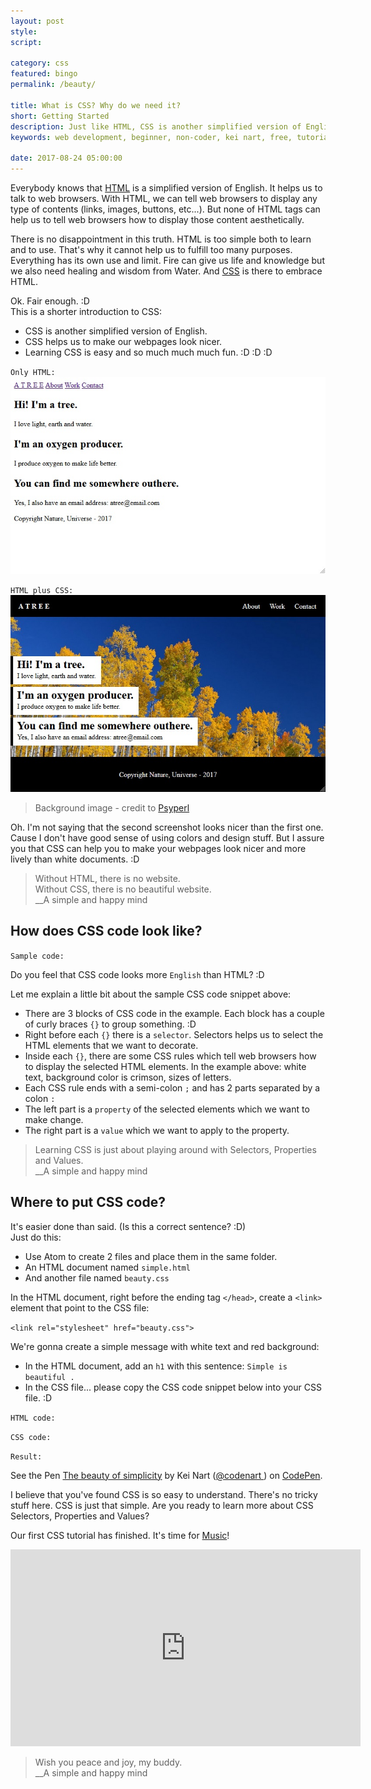 ```yaml
---
layout: post
style:
script:

category: css
featured: bingo
permalink: /beauty/

title: What is CSS? Why do we need it?
short: Getting Started
description: Just like HTML, CSS is another simplified version of English. <br>CSS help us to make our websites look nicer. <br>Learning CSS is so much fun. :D
keywords: web development, beginner, non-coder, kei nart, free, tutorial, coding, programming, code nart, html, css, intro

date: 2017-08-24 05:00:00
---
```


Everybody knows that
[HTML](https://codenart.github.io/begin/#how-to-add-images-buttons-etc "ext") is
a simplified version of English. It helps us to talk to web browsers. With HTML,
we can tell web browsers to display any type of contents (links, images, buttons,
etc...). But none of HTML tags can help us to tell web browsers how to display
those content aesthetically.

There is no disappointment in this truth. HTML is too simple both to learn and
to use. That's why it cannot help us to fulfill too many purposes. Everything has
its own use and limit. Fire can give us life and knowledge but we also need
healing and wisdom from Water. And
[CSS](https://developer.mozilla.org/en-US/docs/Web/CSS "ext") is there to
embrace HTML. <i class="fa fa-heart"></i>

Ok. Fair enough. :D  
This is a shorter introduction to CSS:

- CSS is another simplified version of English.
- CSS helps us to make our webpages look nicer.
- Learning CSS is easy and so much much much fun. :D :D :D

`Only HTML:`
![a webpage's look without css](/images/css/1/alife.jpg)

`HTML plus CSS:`
![a webpage's look with css help](/images/html/4/atree.jpg)
> Background image - credit to [Psyperl](https://www.freecodecamp.org/psyperl "ext")

Oh. I'm not saying that the second screenshot looks nicer than the first one. Cause
I don't have good sense of using colors and design stuff. But I assure you that
CSS can help you to make your webpages look nicer and more lively than white
documents. :D

> Without HTML, there is no website.  
> Without CSS, there is no beautiful website.  
> \_\_A simple and happy mind

## How does CSS code look like?

`Sample code:`
<script src="https://gist.github.com/codenart/4b52fbda1a1252823a9dc32cacfef883.js">
</script>

Do you feel that CSS code looks more `English` than HTML? :D

Let me explain a little bit about the sample CSS code snippet above:

- There are 3 blocks of CSS code in the example. Each block has a couple of curly
braces `{}` to group something. :D
- Right before each `{}` there is a `selector`. Selectors helps us to select the
HTML elements that we want to decorate.
- Inside each `{}`, there are some CSS rules which tell web browsers how to
display the selected HTML elements. In the example above: white text, background
color is crimson, sizes of letters.
- Each CSS rule ends with a semi-colon `;` and has 2 parts separated by a colon `:`
- The left part is a `property` of the selected elements which we want to make change.
- The right part is a `value` which we want to apply to the property.

> Learning CSS is just about playing around with Selectors, Properties and Values.  
> \_\_A simple and happy mind

## Where to put CSS code?

It's easier done than said. (Is this a correct sentence? :D)  
Just do this:

- Use Atom to create 2 files and place them in the same folder.
- An HTML document named `simple.html`
- And another file named `beauty.css`

In the HTML document, right before the ending tag `</head>`, create a `<link>`
element that point to the CSS file:

`<link rel="stylesheet" href="beauty.css">`

We're gonna create a simple message with white text and red background:
- In the HTML document, add an `h1` with this sentence: `Simple is beautiful .`
- In the CSS file... please copy the CSS code snippet below into your CSS file. :D

`HTML code:`
<script src="https://gist.github.com/codenart/25caa2f56814e72e174bf76f263ba8b0.js">
</script>

`CSS code:`
<script src="https://gist.github.com/codenart/0b5e434dc57ca6e4354bc940dad041b8.js">
</script>

`Result:`

<p data-height="500" data-theme-id="light" data-slug-hash="YrzaGG" data-default-tab="result"
   data-user="codenart" data-embed-version="2" data-pen-title="The beauty of simplicity"
   class="codepen">
   See the Pen <a href="https://codepen.io/codenart/pen/YrzaGG/">The beauty of
   simplicity</a> by Kei Nart (<a href="https://codepen.io/codenart">@codenart
   </a>) on <a href="https://codepen.io">CodePen</a>.
</p>
<script async src="https://production-assets.codepen.io/assets/embed/ei.js"></script>

I believe that you've found CSS is so easy to understand. There's no tricky stuff
here. CSS is just that simple. Are you ready to learn more about CSS Selectors,
Properties and Values?

Our first CSS tutorial has finished. It's time for
[Music](https://www.youtube.com/watch?v=isx1oNFDki4 "ext")!

<div class="embed">
   <iframe width="560" height="315"
           src="https://www.youtube.com/embed/isx1oNFDki4?ecver=1"
           frameborder="0" allowfullscreen>
   </iframe>
</div>

> Wish you peace and joy, my buddy. <i class="fa fa-heart"></i>  
> \_\_A simple and happy mind
